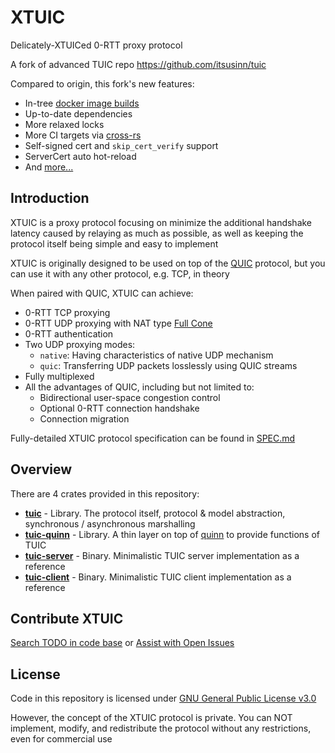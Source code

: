 # XTUIC

Delicately-XTUICed 0-RTT proxy protocol

A fork of advanced TUIC repo https://github.com/itsusinn/tuic

Compared to origin, this fork's new features:
- In-tree [docker image builds](https://github.com/Itsusinn/tuic/pkgs/container/tuic-server)
- Up-to-date dependencies
- More relaxed locks
- More CI targets via [cross-rs](https://github.com/cross-rs/cross)
- Self-signed cert and `skip_cert_verify` support
- ServerCert auto hot-reload
- And [more...](https://github.com/EAimTY/tuic/compare/dev...Itsusinn:tuic:dev)

## Introduction

XTUIC is a proxy protocol focusing on minimize the additional handshake latency caused by relaying as much as possible, as well as keeping the protocol itself being simple and easy to implement

XTUIC is originally designed to be used on top of the [QUIC](https://en.wikipedia.org/wiki/QUIC) protocol, but you can use it with any other protocol, e.g. TCP, in theory

When paired with QUIC, XTUIC can achieve:

- 0-RTT TCP proxying
- 0-RTT UDP proxying with NAT type [Full Cone](https://www.rfc-editor.org/rfc/rfc3489#section-5) 
- 0-RTT authentication
- Two UDP proxying modes:
    - `native`: Having characteristics of native UDP mechanism
    - `quic`: Transferring UDP packets losslessly using QUIC streams
- Fully multiplexed
- All the advantages of QUIC, including but not limited to:
    - Bidirectional user-space congestion control
    - Optional 0-RTT connection handshake
    - Connection migration

Fully-detailed XTUIC protocol specification can be found in [SPEC.md](https://github.com/Itsusinn/tuic/tree/dev/tuic/SPEC.md)

## Overview

There are 4 crates provided in this repository:

- **[tuic](https://github.com/Itsusinn/tuic/tree/dev/tuic)** - Library. The protocol itself, protocol & model abstraction, synchronous / asynchronous marshalling
- **[tuic-quinn](https://github.com/Itsusinn/tuic/tree/dev/tuic-quinn)** - Library. A thin layer on top of [quinn](https://github.com/quinn-rs/quinn) to provide functions of TUIC
- **[tuic-server](https://github.com/Itsusinn/tuic/tree/dev/tuic-server)** - Binary. Minimalistic TUIC server implementation as a reference
- **[tuic-client](https://github.com/Itsusinn/tuic/tree/dev/tuic-client)** - Binary. Minimalistic TUIC client implementation as a reference

## Contribute XTUIC

[Search TODO in code base](https://github.com/search?q=repo%3AItsusinn%2Ftuic%20todo&type=code) or [Assist with Open Issues](https://github.com/Itsusinn/tuic/issues?q=label%3A%22help+wanted%22+is%3Aissue+is%3Aopen)

## License

Code in this repository is licensed under [GNU General Public License v3.0](https://github.com/Itsusinn/tuic/blob/dev/LICENSE)

However, the concept of the XTUIC protocol is private. You can NOT implement, modify, and redistribute the protocol without any restrictions, even for commercial use
